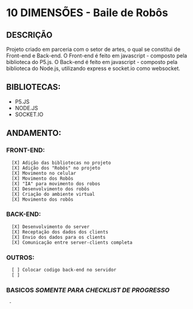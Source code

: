 # 10 DIMENSÕES - Baile de Robôs
## DESCRIÇÃO
Projeto criado em parceria com o setor de artes, o qual se constitui de Front-end e Back-end.
O Front-end é feito em javascript - composto pela biblioteca do P5.js.
O Back-end é feito em javascript - composto pela biblioteca do Node.js, utilizando express e socket.io como websocket.

## BIBLIOTECAS:
   - P5.JS
   - NODE.JS
   - SOCKET.IO


## ANDAMENTO:
### FRONT-END:
      [X] Adição das bibliotecas no projeto
      [X] Adição dos "Robôs" no projeto
      [X] Movimento no celular
      [X] Movimento dos Robôs
      [X] "IA" para movimento dos robos
      [X] Desenvolvimento dos robôs
      [X] Criação do ambiente virtual
      [X] Movimento dos robôs      
      
      
### BACK-END:
      [X] Desenvolvimento do server
      [X] Receptação dos dados dos clients
      [X] Envio dos dados para os clients
      [X] Comunicação entre server-clients completa
      
      
### OUTROS:
      [ ] Colocar codigo back-end no servidor
      [ ]
      
            
### BASICOS *SOMENTE PARA CHECKLIST DE PROGRESSO*
     - 
      
